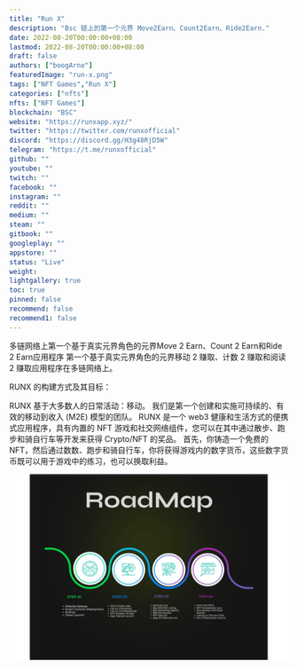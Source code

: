 ```yaml
---
title: "Run X"
description: "Bsc 链上的第一个元界 Move2Earn、Count2Earn、Ride2Earn."
date: 2022-08-20T00:00:00+08:00
lastmod: 2022-08-20T00:00:00+08:00
draft: false
authors: ["boogArno"]
featuredImage: "run-x.png"
tags: ["NFT Games","Run X"]
categories: ["nfts"]
nfts: ["NFT Games"]
blockchain: "BSC"
website: "https://runxapp.xyz/"
twitter: "https://twitter.com/runxofficial"
discord: "https://discord.gg/H3g48RjD5W"
telegram: "https://t.me/runxofficial"
github: ""
youtube: ""
twitch: ""
facebook: ""
instagram: ""
reddit: ""
medium: ""
steam: ""
gitbook: ""
googleplay: ""
appstore: ""
status: "Live"
weight: 
lightgallery: true
toc: true
pinned: false
recommend: false
recommend1: false
---
```

多链网络上第一个基于真实元界角色的元界Move 2 Earn、Count 2 Earn和Ride 2 Earn应用程序
第一个基于真实元界角色的元界移动 2 赚取、计数 2 赚取和阅读 2 赚取应用程序在多链网络上。

RUNX 的构建方式及其目标：

RUNX 基于大多数人的日常活动：移动。 我们是第一个创建和实施可持续的、有效的移动到收入 (M2E) 模型的团队。
RUNX 是一个 web3 健康和生活方式的便携式应用程序，具有内置的 NFT 游戏和社交网络组件，您可以在其中通过散步、跑步和骑自行车等开发来获得 Crypto/NFT 的奖品。
首先，你铸造一个免费的 NFT，然后通过数数、跑步和骑自行车，你将获得游戏内的数字货币，这些数字货币既可以用于游戏中的练习，也可以换取利益。

![runx-dapp-games-bsc-image1_d3a39ac47ef89bca2813052acde0b17a](runx-dapp-games-bsc-image1_d3a39ac47ef89bca2813052acde0b17a.png)